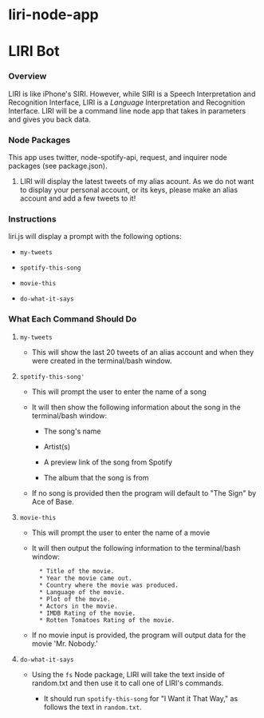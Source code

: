 # liri-node-app

# LIRI Bot

### Overview

LIRI is like iPhone's SIRI. However, while SIRI is a Speech Interpretation and Recognition Interface, LIRI is a _Language_ Interpretation and Recognition Interface. LIRI will be a command line node app that takes in parameters and gives you back data.

### Node Packages
 This app uses twitter, node-spotify-api, request, and inquirer node packages (see package.json).
1. LIRI will display the latest tweets of my alias acount. As we do not want to display your personal account, or its keys, please make an alias account and add a few tweets to it!

### Instructions

liri.js will display a prompt with the following options:

   * `my-tweets`

   * `spotify-this-song`

   * `movie-this`

   * `do-what-it-says`

### What Each Command Should Do

1. `my-tweets`

   * This will show the last 20 tweets of an alias account and when they were created in the terminal/bash window.

2. `spotify-this-song'`

	 * This will prompt the user to enter the name of a song

   * It will then show the following information about the song in the terminal/bash window:
     
     * The song's name

     * Artist(s)
     
     * A preview link of the song from Spotify
     
     * The album that the song is from

   * If no song is provided then the program will default to "The Sign" by Ace of Base.
   

3. `movie-this`

	 * This will prompt the user to enter the name of a movie

   * It will then output the following information to the terminal/bash window:

     ```
       * Title of the movie.
       * Year the movie came out.
       * Country where the movie was produced.
       * Language of the movie.
       * Plot of the movie.
       * Actors in the movie.
       * IMDB Rating of the movie.
       * Rotten Tomatoes Rating of the movie.
     ```

   * If no movie input is provided, the program will output data for the movie 'Mr. Nobody.'

4. `do-what-it-says`
   
   * Using the `fs` Node package, LIRI will take the text inside of random.txt and then use it to call one of LIRI's commands.
     
     * It should run `spotify-this-song` for "I Want it That Way," as follows the text in `random.txt`.
     



